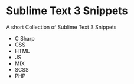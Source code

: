 Sublime Text 3 Snippets
===============

A short Collection of Sublime Text 3 Snippets


- C Sharp
- CSS
- HTML
- JS
- MIX
- SCSS
- PHP